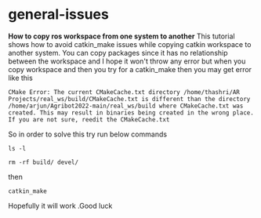# general-issues
**How to copy ros workspace from one system to another**
This tutorial shows how to avoid catkin_make issues while copying catkin workspace to another system.
You can copy packages since it has no relationship between the workspace and I hope it won't throw any error but when you copy workspace  and then you try for a catkin_make then you may get error like this
```
CMake Error: The current CMakeCache.txt directory /home/thashri/AR Projects/real_ws/build/CMakeCache.txt is different than the directory /home/arjun/Agribot2022-main/real_ws/build where CMakeCache.txt was created. This may result in binaries being created in the wrong place. If you are not sure, reedit the CMakeCache.txt
```

So in order to solve this try run below commands
```
ls -l
```
```
rm -rf build/ devel/
```
then
```
catkin_make
```
Hopefully it will work .Good luck

